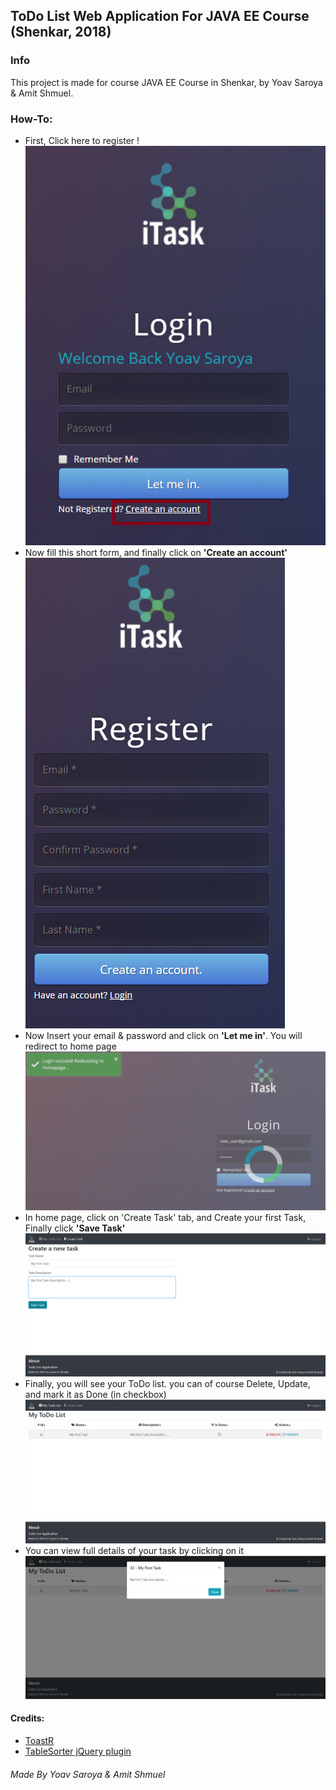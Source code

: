 ## ToDo List Web Application For JAVA EE Course (Shenkar, 2018)

### Info
This project is made for course JAVA EE Course in Shenkar, by Yoav Saroya & Amit Shmuel.

### How-To:
* First, Click here to register ! <br>
![1](Screenshots/1.png)
* Now fill this short form, and finally click on **'Create an account'** <br>
![2](Screenshots/2.png)
* Now Insert your email & password and click on **'Let me in'**. You will redirect to home page <br>
![3](Screenshots/3.png)
* In home page, click on 'Create Task' tab, and Create your first Task, Finally click **'Save Task'** <br>
![4](Screenshots/4.png)
* Finally, you will see your ToDo list. you can of course Delete, Update, and mark it as Done (in checkbox) <br>
![5](Screenshots/5.png)
* You can view full details of your task by clicking on it <br>
![6](Screenshots/6.png)

#### Credits:
- [ToastR](https://github.com/CodeSeven/toastr)
- [TableSorter jQuery plugin](http://tablesorter.com/docs/)


###### Made By Yoav Saroya & Amit Shmuel